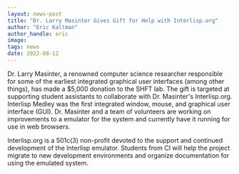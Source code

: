 ```yaml
---
layout: news-post
title: "Dr. Larry Masinter Gives Gift for Help with Interlisp.org"
author: "Eric Kaltman"
author_handle: eric
image: 
tags: news
date: 2022-08-12
---
```


Dr. Larry Masinter, a renowned computer science researcher responsible for some of the 
earliest integrated graphical user interfaces (among other things), has made a $5,000 donation to the SHFT lab.
The gift is targeted at supporting student assistants to collaborate with Dr. Masinter's
Interlisp.org. Interlisp Medley was the first integrated window, mouse, and graphical user
interface (GUI). Dr. Masinter and a team of volunteers are working on improvements to a emulator for the system and 
currently have it running for use in web browsers.

Interlisp.org is a 501c(3) non-profit devoted to the support and continued development of the Interlisp emulator.
Students from CI will help the project migrate to new development environments and organize
documentation for using the emulated system. 
